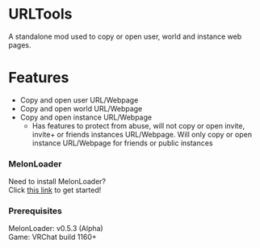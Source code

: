 # URLTools

A standalone mod used to copy or open user, world and instance web pages.

# Features 

- Copy and open user URL/Webpage
- Copy and open world URL/Webpage
- Copy and open instance URL/Webpage
    - Has features to protect from abuse, will not copy or open invite, invite+ or friends instances URL/Webpage. Will only copy or open instance URL/Webpage for friends or public instances


### MelonLoader
Need to install MelonLoader?<br>
Click [this link](https://melonwiki.xyz/) to get started!

### Prerequisites
MelonLoader: v0.5.3 (Alpha)<br>
Game: VRChat build 1160+

